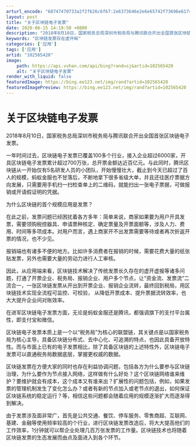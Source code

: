 ```yaml
---
arturl_encode: "68747470733a2f2f626c6f67:2e6373646e2e6e65742f73696e61745f33343037303030332f:61727469636c652f64657461696c732f313032353635343230"
layout: post
title: "关于区块链电子发票"
date: 2020-06-15 14:19:50 +0800
description: "2018年8月10日，国家税务总局深圳市税务局与腾讯联合开出全国首张区块链电子发票。　　一年时间过去"
keywords: "区块链发票存在虚开嘛"
categories: ['应用']
tags: ['应用']
artid: "102565420"
image:
    path: https://api.vvhan.com/api/bing?rand=sj&artid=102565420
    alt: "关于区块链电子发票"
render_with_liquid: false
featuredImage: https://bing.ee123.net/img/rand?artid=102565420
featuredImagePreview: https://bing.ee123.net/img/rand?artid=102565420
---
```


# 关于区块链电子发票

2018年8月10日，国家税务总局深圳市税务局与腾讯联合开出全国首张区块链电子发票。

一年时间过去，区块链电子发票已覆盖100多个行业，接入企业超过6000家，开具区块链电子发票累计超过700万张，总开票金额达近百亿元。与此同时，腾讯区块链从一开始仅有5名研发人员的小团队，开始慢慢壮大，截止到今天已超过了百人的规模，蚂蚁金服也不甘落后，不断地拿下很多省级大单，并且还往医疗票据方向发展，只需要用手机扫一扫检查单上的二维码，就能扫出一张电子票据，可做报销或开请假证明的凭据。

为什么区块链的首个规模应用是发票？

在此之前，发票问题已经困扰着各方多年：简单来说，商家如果要为用户开具发票，需要领购税控器具、申请票种核定、确定票量及开票面额等，涉及人力、费用、时间等多项成本。对用户而言，遇上商家开不出发票需要等待或者再次折返开票的情况，也不少见。

报销端也有诸多不便的地方。比如许多消费者在报销的时候，需要花费大量的纸张贴发票，另外也需要大量的劳动力进行人工审核。

因此，从应用端来看，区块链技术解决了传统发票长久存在的虚开虚报等诸多问题，打通了开票企业、税务局、报销企业、用户多个节点，让“资金流、发票流”二流合一，一张区块链发票从开出到开票企业、报销企业流转，最终回到税局，用区块链技术实现全流程可监控、可校验， 从降低开票成本、提升票据流转效率，也大大提升企业间对账效率。

在进军区块链电子发票方面，无论是蚂蚁金服还是腾讯，都强调旗下的支付平台属性，即支付宝和微信。
  
区块链电子发票本质上是一个以“税务局”为核心的联盟链，其关键点是以国家税务局为核心主导，具备区块链分布式、去中心化、可追溯的特点，也因此具备开放特性。而与市面上已有的电子发票相比，除了具备区块链的上述特性外，区块链电子发票可以直通税务局数据底层，掌握更权威的数据。

区块链发票在方便大家的同时也存在利益协调问题，包括各方为什么要参与区块链治理，为什么要作为节点接入网络，这样做有什么好处？这个区块链网络谁来维护？要维护就会有成本，这个成本又有谁来出？扩展性的问题包括，例如，如果发票的管理机制发生了变化怎么办？或者有新的节点加入或老节点的退出，如何保证区块链系统的稳定运行？等，相信这些问题都会随着应用的规模逐渐扩大而逐渐得到解决。

由于发票涉及面非常广，首先是公共交通、餐饮、停车服务、零售商超、互联网、基建、金融等使用频率较高的个行业，进行区块链发票改造后，将大大提高他们的工作效率，1分钟就可以帮企业处理几百万张发票的工作量。区块链技术也将随着区块链发票的生态发展而由点及面进入到各个环节。